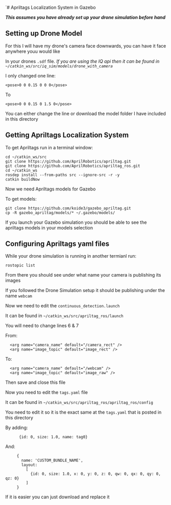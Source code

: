 `# Apriltags Localization System in Gazebo

_**This assumes you have already set up your drone simulation before hand**_


## Setting up Drone Model

For this I will have my drone's camera face downwards, you can have it face anywhere youu would like

In your drones `.sdf` file. _If you are using the IQ api then it can be found in `~/catkin_ws/src/iq_sim/models/drone_with_camera`_

I only changed one line:

```
<pose>0 0 0.15 0 0 0</pose>
```

To

```
<pose>0 0 0.15 0 1.5 0</pose>
```

You can either change the line or download the model folder I have included in this directory

## Getting Apriltags Localization System

To get Apriltags run in a terminal window:

```
cd ~/catkin_ws/src                    
git clone https://github.com/AprilRobotics/apriltag.git     
git clone https://github.com/AprilRobotics/apriltag_ros.git 
cd ~/catkin_ws                          
rosdep install --from-paths src --ignore-src -r -y  
catkin buildNow 
```

Now we need Apriltags models for Gazebo

To get models:

```
git clone https://github.com/koide3/gazebo_apriltag.git
cp -R gazebo_apriltag/models/* ~/.gazebo/models/
```

If you launch your Gazebo simulation you should be able to see the apriltags models in your models selection

## Configuring Apriltags yaml files

While your drone simulation is running in another termianl run:

```
rostopic list
```

From there you should see under what name your camera is publishing its images

If you followed the Drone Simulation setup it should be publishing under the name `webcam`

Now we need to edit the `continuous_detection.launch`

It can be found in `~/catkin_ws/src/apriltag_ros/launch`

You will need to change lines 6 & 7

From:

```
  <arg name="camera_name" default="/camera_rect" />
  <arg name="image_topic" default="image_rect" />
```

To:

```
  <arg name="camera_name" default="/webcam" />
  <arg name="image_topic" default="image_raw" />
```

Then save and close this file

Now you need to edit the `tags.yaml` file

It can be found in `~/catkin_ws/src/apriltag_ros/apriltag_ros/config`

You need to edit it so it is the exact same at the `tags.yaml` that is posted in this directory

By adding:

```
      {id: 0, size: 1.0, name: tag0}
```

And:

```
     {
       name: 'CUSTOM_BUNDLE_NAME',
       layout:
         [
           {id: 0, size: 1.0, x: 0, y: 0, z: 0, qw: 0, qx: 0, qy: 0, qz: 0}
         ]
     }
```

If it is easier you can just download and replace it

